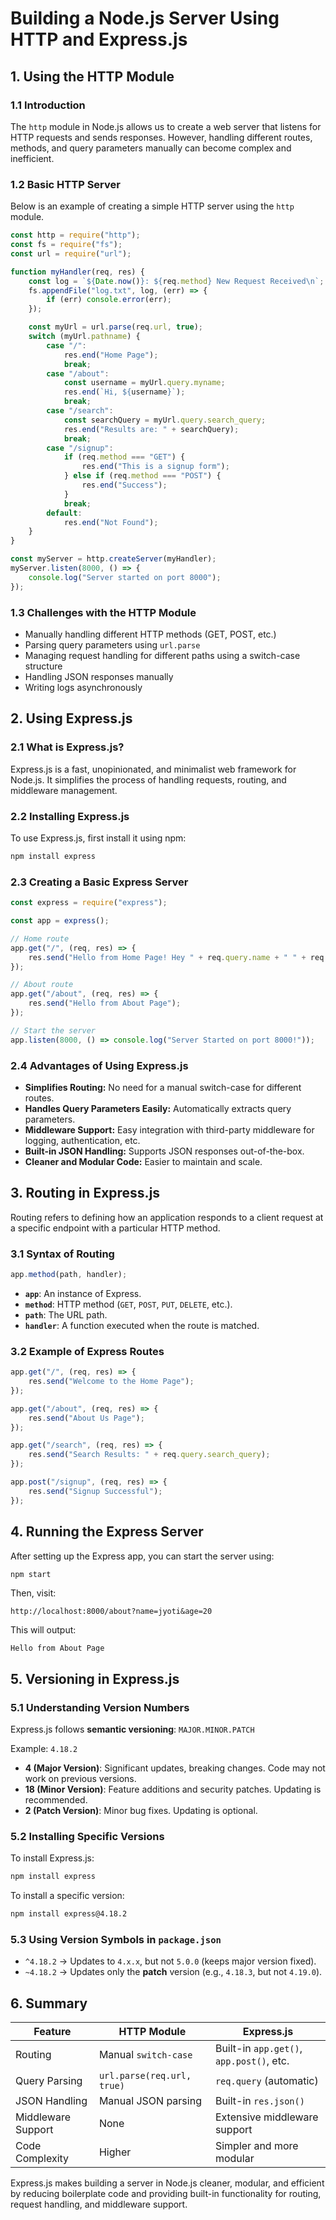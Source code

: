# **Building a Node.js Server Using HTTP and Express.js**

## **1. Using the HTTP Module**

### **1.1 Introduction**
The `http` module in Node.js allows us to create a web server that listens for HTTP requests and sends responses. However, handling different routes, methods, and query parameters manually can become complex and inefficient.

### **1.2 Basic HTTP Server**
Below is an example of creating a simple HTTP server using the `http` module.

```javascript
const http = require("http");
const fs = require("fs");
const url = require("url");

function myHandler(req, res) {
    const log = `${Date.now()}: ${req.method} New Request Received\n`;
    fs.appendFile("log.txt", log, (err) => {
        if (err) console.error(err);
    });

    const myUrl = url.parse(req.url, true);
    switch (myUrl.pathname) {
        case "/":
            res.end("Home Page");
            break;
        case "/about":
            const username = myUrl.query.myname;
            res.end(`Hi, ${username}`);
            break;
        case "/search":
            const searchQuery = myUrl.query.search_query;
            res.end("Results are: " + searchQuery);
            break;
        case "/signup":
            if (req.method === "GET") {
                res.end("This is a signup form");
            } else if (req.method === "POST") {
                res.end("Success");
            }
            break;
        default:
            res.end("Not Found");
    }
}

const myServer = http.createServer(myHandler);
myServer.listen(8000, () => {
    console.log("Server started on port 8000");
});
```

### **1.3 Challenges with the HTTP Module**
- Manually handling different HTTP methods (GET, POST, etc.)
- Parsing query parameters using `url.parse`
- Managing request handling for different paths using a switch-case structure
- Handling JSON responses manually
- Writing logs asynchronously

## **2. Using Express.js**

### **2.1 What is Express.js?**
Express.js is a fast, unopinionated, and minimalist web framework for Node.js. It simplifies the process of handling requests, routing, and middleware management.

### **2.2 Installing Express.js**
To use Express.js, first install it using npm:
```sh
npm install express
```

### **2.3 Creating a Basic Express Server**
```javascript
const express = require("express");

const app = express();

// Home route
app.get("/", (req, res) => {
    res.send("Hello from Home Page! Hey " + req.query.name + " " + req.query.age);
});

// About route
app.get("/about", (req, res) => {
    res.send("Hello from About Page");
});

// Start the server
app.listen(8000, () => console.log("Server Started on port 8000!"));
```

### **2.4 Advantages of Using Express.js**
- **Simplifies Routing:** No need for a manual switch-case for different routes.
- **Handles Query Parameters Easily:** Automatically extracts query parameters.
- **Middleware Support:** Easy integration with third-party middleware for logging, authentication, etc.
- **Built-in JSON Handling:** Supports JSON responses out-of-the-box.
- **Cleaner and Modular Code:** Easier to maintain and scale.

## **3. Routing in Express.js**
Routing refers to defining how an application responds to a client request at a specific endpoint with a particular HTTP method.

### **3.1 Syntax of Routing**
```javascript
app.method(path, handler);
```
- **`app`**: An instance of Express.
- **`method`**: HTTP method (`GET`, `POST`, `PUT`, `DELETE`, etc.).
- **`path`**: The URL path.
- **`handler`**: A function executed when the route is matched.

### **3.2 Example of Express Routes**
```javascript
app.get("/", (req, res) => {
    res.send("Welcome to the Home Page");
});

app.get("/about", (req, res) => {
    res.send("About Us Page");
});

app.get("/search", (req, res) => {
    res.send("Search Results: " + req.query.search_query);
});

app.post("/signup", (req, res) => {
    res.send("Signup Successful");
});
```

## **4. Running the Express Server**
After setting up the Express app, you can start the server using:
```sh
npm start
```
Then, visit:
```
http://localhost:8000/about?name=jyoti&age=20
```
This will output:
```
Hello from About Page
```

## **5. Versioning in Express.js**
### **5.1 Understanding Version Numbers**
Express.js follows **semantic versioning**: `MAJOR.MINOR.PATCH`

Example: `4.18.2`
- **4 (Major Version)**: Significant updates, breaking changes. Code may not work on previous versions.
- **18 (Minor Version)**: Feature additions and security patches. Updating is recommended.
- **2 (Patch Version)**: Minor bug fixes. Updating is optional.

### **5.2 Installing Specific Versions**
To install Express.js:
```sh
npm install express
```
To install a specific version:
```sh
npm install express@4.18.2
```

### **5.3 Using Version Symbols in `package.json`**
- `^4.18.2` → Updates to `4.x.x`, but not `5.0.0` (keeps major version fixed).
- `~4.18.2` → Updates only the **patch** version (e.g., `4.18.3`, but not `4.19.0`).

## **6. Summary**
| Feature          | HTTP Module | Express.js |
|-----------------|------------|------------|
| Routing        | Manual `switch-case` | Built-in `app.get()`, `app.post()`, etc. |
| Query Parsing  | `url.parse(req.url, true)` | `req.query` (automatic) |
| JSON Handling  | Manual JSON parsing | Built-in `res.json()` |
| Middleware Support | None | Extensive middleware support |
| Code Complexity | Higher | Simpler and more modular |

Express.js makes building a server in Node.js cleaner, modular, and efficient by reducing boilerplate code and providing built-in functionality for routing, request handling, and middleware support.

